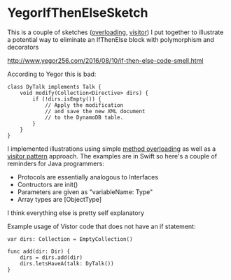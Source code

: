 # YegorIfThenElseSketch

This is a couple of sketches ([overloading](https://github.com/StorminGorman/YegorIfThenElseSketch/blob/master/TalkOverloaded.swift),
[visitor](https://github.com/StorminGorman/YegorIfThenElseSketch/blob/master/TalkVisitor.swift))
I put together to illustrate a potential way to eliminate an IfThenElse block with polymorphism and decorators

http://www.yegor256.com/2016/08/10/if-then-else-code-smell.html

According to Yegor this is bad:
```
class DyTalk implements Talk {
	void modify(Collection<Directive> dirs) {
		if (!dirs.isEmpty()) {
			// Apply the modification
			// and save the new XML document
			// to the DynamoDB table.
		}
	}
}
```
I implemented illustrations using simple [method overloading](https://github.com/StorminGorman/YegorIfThenElseSketch/blob/master/TalkOverloaded.swift) as well as a [visitor pattern](https://github.com/StorminGorman/YegorIfThenElseSketch/blob/master/TalkVisitor.swift) approach.
The examples are in Swift so here's a couple of reminders for Java programmers:

- Protocols are essentially analogous to Interfaces
- Contructors are init()
- Parameters are given as "variableName: Type"
- Array types are [ObjectType]

I think everything else is pretty self explanatory

Example usage of Vistor code that does not have an if statement:
```
var dirs: Collection = EmptyCollection()

func add(dir: Dir) {
	dirs = dirs.add(dir)
	dirs.letsHaveA(talk: DyTalk())
}

```
